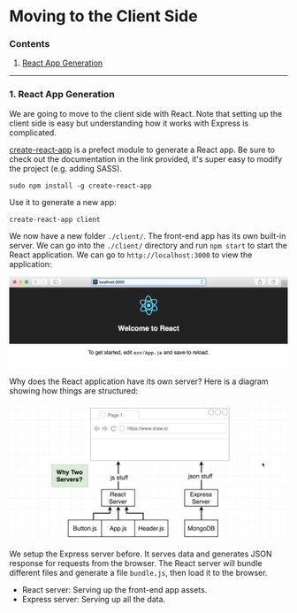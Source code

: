 # Moving to the Client Side

### Contents

1. [React App Generation](#)


---

### 1. React App Generation

We are going to move to the client side with React. Note that setting up the client side is easy but understanding how it works with Express is complicated.

[create-react-app](https://github.com/facebookincubator/create-react-app) is a prefect module to generate a React app. Be sure to check out the documentation in the link provided, it's super easy to modify the project (e.g. adding SASS).

```
sudo npm install -g create-react-app
```

Use it to generate a new app:
```
create-react-app client
```

We now have a new folder `./client/`. The front-end app has its own built-in server. We can go into the `./client/` directory and run `npm start` to start the React application. We can go to `http://localhost:3000` to view the application:

![01](./images/05/05-01.png "01")

Why does the React application have its own server? Here is a diagram showing how things are structured:

![02](./images/05/05-02.png "02")

We setup the Express server before. It serves data and generates JSON response for requests from the browser. The React server will bundle different files and generate a file `bundle.js`, then load it to the browser.

* React server: Serving up the front-end app assets.
* Express server: Serving up all the data.
